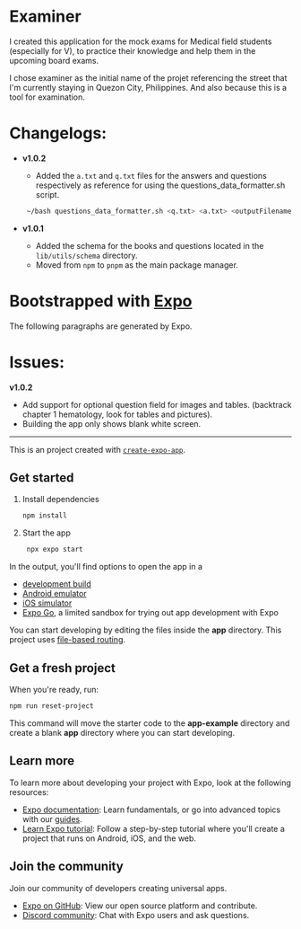 # Examiner

I created this application for the mock exams for Medical field students (especially for V), to practice their knowledge and help them in the upcoming board exams.

I chose examiner as the initial name of the projet referencing the street that I'm currently staying in Quezon City, Philippines. And also because this is a tool for examination.

# Changelogs:

- **v1.0.2**

  - Added the `a.txt` and `q.txt` files for the answers and questions respectively as reference for using the questions_data_formatter.sh script.

  ```bash
   ~/bash questions_data_formatter.sh <q.txt> <a.txt> <outputFilename(optional)>
  ```

- **v1.0.1**
  - Added the schema for the books and questions located in the `lib/utils/schema` directory.
  - Moved from `npm` to `pnpm` as the main package manager.

# Bootstrapped with [Expo](https://expo.dev)

The following paragraphs are generated by Expo.

# Issues:

**v1.0.2**

- Add support for optional question field for images and tables. (backtrack chapter 1 hematology, look for tables and pictures).
- Building the app only shows blank white screen.

---

This is an project created with [`create-expo-app`](https://www.npmjs.com/package/create-expo-app).

## Get started

1. Install dependencies

   ```bash
   npm install
   ```

2. Start the app

   ```bash
    npx expo start
   ```

In the output, you'll find options to open the app in a

- [development build](https://docs.expo.dev/develop/development-builds/introduction/)
- [Android emulator](https://docs.expo.dev/workflow/android-studio-emulator/)
- [iOS simulator](https://docs.expo.dev/workflow/ios-simulator/)
- [Expo Go](https://expo.dev/go), a limited sandbox for trying out app development with Expo

You can start developing by editing the files inside the **app** directory. This project uses [file-based routing](https://docs.expo.dev/router/introduction).

## Get a fresh project

When you're ready, run:

```bash
npm run reset-project
```

This command will move the starter code to the **app-example** directory and create a blank **app** directory where you can start developing.

## Learn more

To learn more about developing your project with Expo, look at the following resources:

- [Expo documentation](https://docs.expo.dev/): Learn fundamentals, or go into advanced topics with our [guides](https://docs.expo.dev/guides).
- [Learn Expo tutorial](https://docs.expo.dev/tutorial/introduction/): Follow a step-by-step tutorial where you'll create a project that runs on Android, iOS, and the web.

## Join the community

Join our community of developers creating universal apps.

- [Expo on GitHub](https://github.com/expo/expo): View our open source platform and contribute.
- [Discord community](https://chat.expo.dev): Chat with Expo users and ask questions.
